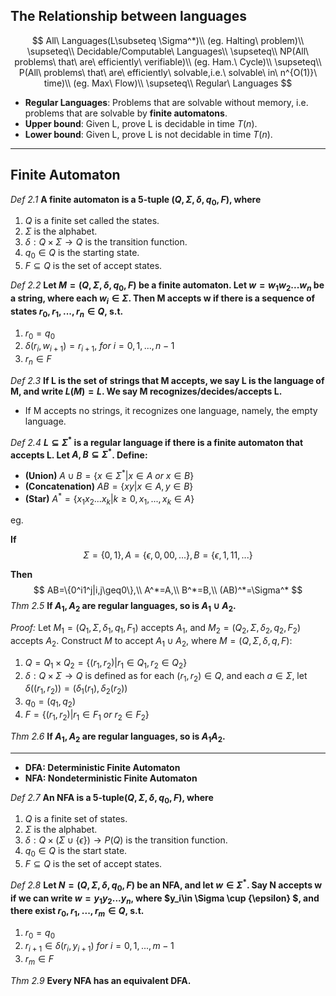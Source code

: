 ## The Relationship between languages

$$
All\ Languages(L\subseteq \Sigma^*)\\
(eg. Halting\ problem)\\
\supseteq\\
Decidable/Computable\ Languages\\
\supseteq\\
NP(All\ problems\ that\ are\ efficiently\ verifiable)\\
(eg. Ham.\ Cycle)\\
\supseteq\\
P(All\ problems\ that\ are\ efficiently\ solvable,i.e.\ solvable\ in\ n^{O(1)}\ time)\\
(eg. Max\ Flow)\\
\supseteq\\
Regular\ Languages
$$

- **Regular Languages**: Problems that are solvable without memory, i.e. problems that are solvable by **finite automatons**.
- **Upper bound**: Given L, prove L is decidable in time $T(n)$.
- **Lower bound**: Given L, prove L is not decidable in time $T(n)$.

***

## Finite Automaton

*Def 2.1* **A finite automaton is a 5-tuple $(Q,\Sigma,\delta,q_0,F)$, where**

1. $Q$ is a finite set called the states.
2. $\Sigma$ is the alphabet.
3. $\delta:Q\times \Sigma \rightarrow Q$ is the transition function.
4. $q_0\in Q$ is the starting state.
5. $F\subseteq Q$ is the set of accept states.

*Def 2.2* **Let $M=(Q,\Sigma,\delta,q_0,F)$ be a finite automaton. Let $w=w_1w_2...w_n$ be a string, where each $w_i\in \Sigma$. Then M accepts w if there is a sequence of states $r_0,r_1,...,r_n\in Q$, s.t.**

1. $r_0=q_0$
2. $\delta(r_i,w_{i+1})=r_{i+1},\ for\ i=0,1,...,n-1$
3. $r_n\in F$

*Def 2.3* **If L is the set of strings that M accepts, we say L is the language of M, and write $L(M)=L$. We say M recognizes/decides/accepts L.**

- If M accepts no strings, it recognizes one language, namely, the empty language.

*Def 2.4* **$L\subseteq \Sigma^*$ is a regular language if there is a finite automaton that accepts L. Let $A,B\subseteq \Sigma^*$​. Define:**

- **(Union)** $A\cup B=\{x\in \Sigma^*|x\in A\ or\ x\in B\}$
- **(Concatenation)** $AB=\{xy|x\in A,y\in B\}$
- **(Star)** $A^*=\{x_1x_2...x_k|k\geq0,x_1,...,x_k\in A\}$

eg. 

**If**
$$
\Sigma=\{0,1\},A=\{\epsilon,0,00,...\},B=\{\epsilon,1,11,...\}
$$


**Then**
$$
AB=\{0^i1^j|i,j\geq0\},\\
A^*=A,\\
B^*=B,\\
(AB)^*=\Sigma^*
$$
*Thm 2.5* **If $A_1, A_2$ are regular languages, so is $A_1\cup A_2$.**

*Proof:* Let $M_1=(Q_1,\Sigma,\delta_1,q_1,F_1)$ accepts $A_1$, and $M_2=(Q_2,\Sigma,\delta_2,q_2,F_2)$ accepts $A_2$. Construct $M$ to accept $A_1\cup A_2$, where $M=(Q,\Sigma,\delta,q,F)$:

1. $Q=Q_1\times Q_2=\{(r_1,r_2)|r_1\in Q_1,r_2\in Q_2\}$
2. $\delta:Q\times \Sigma \rightarrow Q$ is defined as for each $(r_1,r_2)\in Q$, and each $a\in \Sigma$, let $\delta((r_1,r_2))=(\delta_1(r_1),\delta_2(r_2))$
3. $q_0=(q_1,q_2)$
4. $F=\{(r_1,r_2)|r_1\in F_1 \ or\ r_2\in F_2\}$

*Thm 2.6* **If $A_1,A_2$ are regular languages, so is $A_1A_2$​.**

***

- **DFA: Deterministic Finite Automaton**
- **NFA: Nondeterministic Finite Automaton**

*Def 2.7* **An NFA is a 5-tuple$(Q,\Sigma,\delta,q_0,F)$, where**

1. $Q$ is a finite set of states.
2. $\Sigma$ is the alphabet.
3. $\delta:Q\times(\Sigma \cup \{\epsilon\})\rightarrow P(Q)$ is the transition function.
4. $q_0\in Q$ is the start state.
5. $F\subseteq Q$ is the set of accept states.

*Def 2.8* **Let $N=(Q,\Sigma,\delta,q_0,F)$ be an NFA, and let $w\in \Sigma^*$. Say N accepts w if we can write $w=y_1y_2...y_n$, where $y_i\in \Sigma \cup \{\epsilon\} $, and there exist $r_0,r_1,...,r_m\in Q$, s.t.**

1. $r_0=q_0$
2. $r_{i+1}\in \delta(r_i,y_{i+1})\ for\ i=0,1,...,m-1$
3. $r_m\in F$

*Thm 2.9* **Every NFA has an equivalent DFA.**

